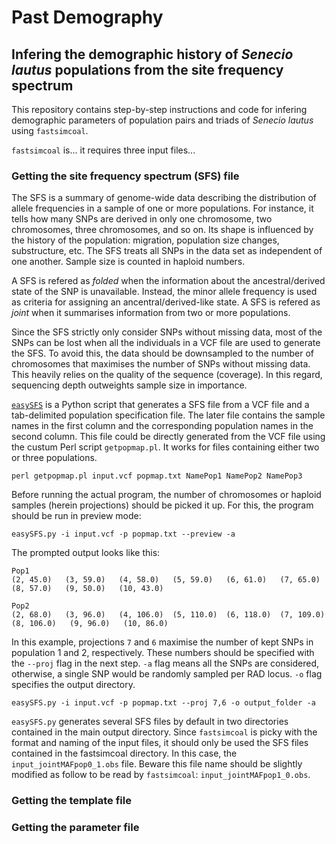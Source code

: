 # Past Demography

## Infering the demographic history of *Senecio lautus* populations from the site frequency spectrum

This repository contains step-by-step instructions and code for infering demographic parameters of population pairs and triads of *Senecio lautus* using ```fastsimcoal```.

```fastsimcoal``` is... it requires three input files...


### Getting the site frequency spectrum (SFS) file

The SFS is a summary of genome-wide data describing the distribution of allele frequencies in a sample of one or more populations. For instance, it tells how many SNPs are derived in only one chromosome, two chromosomes, three chromosomes, and so on. Its shape is influenced by the history of the population: migration, population size changes, substructure, etc. The SFS treats all SNPs in the data set as independent of one another. Sample size is counted in haploid numbers.

A SFS is refered as *folded* when the information about the ancestral/derived state of the SNP is unavailable. Instead, the minor allele frequency is used as criteria for assigning an ancentral/derived-like state. A SFS is refered as *joint* when it summarises information from two or more populations. 

Since the SFS strictly only consider SNPs without missing data, most of the SNPs can be lost when all the individuals in a VCF file are used to generate the SFS. To avoid this, the data should be downsampled to the number of chromosomes that maximises the number of SNPs without missing data. This heavily relies on the quality of the sequence (coverage). In this regard, sequencing depth outweights sample size in importance.

[```easySFS```](https://github.com/isaacovercast/easySFS) is a Python script that generates a SFS file from a VCF file and a tab-delimited population specification file. The later file contains the sample names in the first column and the corresponding population names in the second column. This file could be directly generated from the VCF file using the custum Perl script ```getpopmap.pl```. It works for files containing either two or three populations.

```
perl getpopmap.pl input.vcf popmap.txt NamePop1 NamePop2 NamePop3
```

Before running the actual program, the number of chromosomes or haploid samples (herein projections) should be picked it up. For this, the program should be run in preview mode: 

```
easySFS.py -i input.vcf -p popmap.txt --preview -a
```
The prompted output looks like this:

```
Pop1
(2, 45.0)   (3, 59.0)   (4, 58.0)   (5, 59.0)   (6, 61.0)   (7, 65.0)   (8, 57.0)   (9, 50.0)   (10, 43.0)

Pop2
(2, 68.0)   (3, 96.0)   (4, 106.0)  (5, 110.0)  (6, 118.0)  (7, 109.0)   (8, 106.0)   (9, 96.0)   (10, 86.0)
```

In this example, projections ```7``` and ```6``` maximise the number of kept SNPs in population 1 and 2, respectively. These numbers should be specified with the ```--proj``` flag in the next step. ```-a``` flag means all the SNPs are considered, otherwise, a single SNP would be randomly sampled per RAD locus. ```-o``` flag specifies the output directory.

```
easySFS.py -i input.vcf -p popmap.txt --proj 7,6 -o output_folder -a
```

```easySFS.py``` generates several SFS files by default in two directories contained in the main output directory. Since ```fastsimcoal``` is picky with the format and naming of the input files, it should only be used the SFS files contained in the fastsimcoal directory. In this case, the ```input_jointMAFpop0_1.obs``` file. Beware this file name should be slightly modified as follow to be read by ```fastsimcoal```: ```input_jointMAFpop1_0.obs```.

### Getting the template file





### Getting the parameter file



